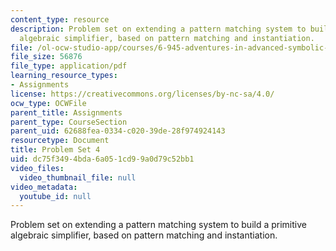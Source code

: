 ```yaml
---
content_type: resource
description: Problem set on extending a pattern matching system to build a primitive
  algebraic simplifier, based on pattern matching and instantiation.
file: /ol-ocw-studio-app/courses/6-945-adventures-in-advanced-symbolic-programming-spring-2009/dc75f3494bda6a051cd99a0d79c52bb1_MIT6_945s09_assn06.pdf
file_size: 56876
file_type: application/pdf
learning_resource_types:
- Assignments
license: https://creativecommons.org/licenses/by-nc-sa/4.0/
ocw_type: OCWFile
parent_title: Assignments
parent_type: CourseSection
parent_uid: 62688fea-0334-c020-39de-28f974924143
resourcetype: Document
title: Problem Set 4
uid: dc75f349-4bda-6a05-1cd9-9a0d79c52bb1
video_files:
  video_thumbnail_file: null
video_metadata:
  youtube_id: null
---
```

Problem set on extending a pattern matching system to build a primitive algebraic simplifier, based on pattern matching and instantiation.
